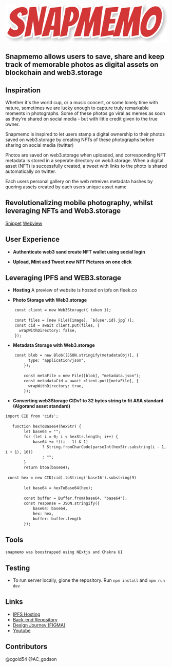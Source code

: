 ![welcome](/shots/logo.png)

## Snapmemo allows users to save, share and keep track of memorable photos as digital assets on blockchain and web3.storage


## Inspiration
Whether it's the world cup, or a music concert, or some lonely time with nature, sometimes we are lucky enough to capture truly remarkable moments in photographs. Some of these photos go viral as memes as soon as they're shared on social media - but with little credit given to the true owner.

Snapmemo is inspired to let users stamp a digital ownership to their photos saved on web3.storage by creating NFTs of these photographs before sharing on social media (twitter)

Photos are saved on web3.storage when uploaded, and corresponding NFT metadata is stored in a seperate directory on web3.storage. When a digital asset (NFT) is successfully created, a tweet with links to the photo is shared automatically on twitter. 

Each users personal gallery on the web retreives metadata hashes by quering assets created by each users  unique asset name

## Revolutionalizing mobile photography, whilst leveraging NFTs and Web3.storage

[Snippet](https://youtu.be/Fj3YkRPjcqo)
[Webview]()

## User Experience

- **Authenticate web3 sand create NFT wallet using social login**

- **Upload, Mint and Tweet new NFT Pictures on one click** 

## Leveraging IPFS and WEB3.storage

- **Hosting**
A preview of website is hosted on ipfs on fleek.co

- **Photo Storage with Web3.storage**

```
    const client = new Web3Storage({ token });

    const files = [new File([image], `${user.id}.jpg`)];
    const cid = await client.put(files, {
      wrapWithDirectory: false,
    });

```

- **Metadata Storage with Web3.storage**

```
    const blob = new Blob([JSON.stringify(metadataObj)], {
          type: "application/json",
        });

        const metaFile = new File([blob], "metadata.json");
        const metadataCid = await client.put([metaFile], {
          wrapWithDirectory: true,
        });

```

- **Converting web3Storage CIDv1 to 32 bytes string to fit ASA standard (Algorand asset standard)**

```
import CID from 'cids';

   function hexToBase64(hexStr) {
        let base64 = "";
        for (let i = 0; i < hexStr.length; i++) {
            base64 += !((i - 1) & 1)
                ? String.fromCharCode(parseInt(hexStr.substring(i - 1, i + 1), 16))
                : "";
        }
        return btoa(base64);

 const hex = new CID(cid).toString('base16').substring(9)

        let base64 = hexToBase64(hex);

        const buffer = Buffer.from(base64, "base64");
        const response = JSON.stringify({
            base64: base64,
            hex: hex,
            buffer: buffer.length
        });

```


## Tools
    snapmemo was boostrapped using NExtjs and Chakra UI


## Testing

- To run server locally, glone the repository. Run `npm install` and `npm run dev` 


## Links

- [IPFS Hosting](https://tiny-sea-0572.on.fleek.co/)
- [Back-end Repository](https://github.com/acgodson/snapmemo-node.git)
- [Design Journey (FIGMA)](https://www.figma.com/file/a5chpSSuMAAb6KST39mt4y/SNAPMEMO-UI?node-id=2%3A2)
- [Youtube](https://youtu.be/Fj3YkRPjcqo)

## Contributors

@cgold54
@AC_godson